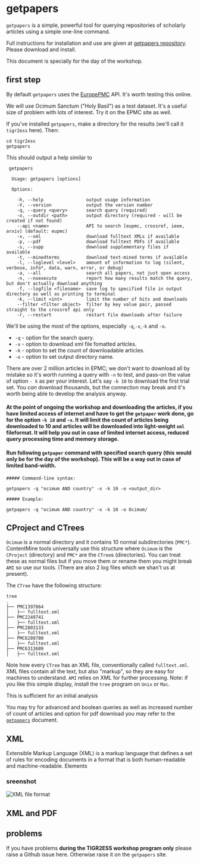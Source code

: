 # getpapers 

`getpapers` is a simple, powerful tool for querying repositories of scholarly articles using a simple one-line command.

Full instructions for installation and use are given at [getpapers repository](http://github.com/contentmine/getpapers). Please download and install.

This document is specially for the day of the workshop.

## first step
By default `getpapers` uses the [EuropePMC](http://www.europepmc.org) API. It's worth testing this online.

We will use Ocimum Sanctum ("Holy Basil") as a test dataset. It's a useful size of problem with lots of interest. Try it on the EPMC site as well.

If you've installed `getpapers`, make a directory for the results (we'll call it `tigr2ess` here). Then:
```
cd tigr2ess
getpapers
```
This should output a help similar to 
```
 getpapers

  Usage: getpapers [options]

  Options:

    -h, --help                output usage information
    -V, --version             output the version number
    -q, --query <query>       search query (required)
    -o, --outdir <path>       output directory (required - will be created if not found)
    --api <name>              API to search [eupmc, crossref, ieee, arxiv] (default: eupmc)
    -x, --xml                 download fulltext XMLs if available
    -p, --pdf                 download fulltext PDFs if available
    -s, --supp                download supplementary files if available
    -t, --minedterms          download text-mined terms if available
    -l, --loglevel <level>    amount of information to log (silent, verbose, info*, data, warn, error, or debug)
    -a, --all                 search all papers, not just open access
    -n, --noexecute           report how many results match the query, but don't actually download anything
    -f, --logfile <filename>  save log to specified file in output directory as well as printing to terminal
    -k, --limit <int>         limit the number of hits and downloads
    --filter <filter object>  filter by key value pair, passed straight to the crossref api only
    -r, --restart             restart file downloads after failure
```
We'll be using the most of the options, especially `-q`,`-x`,`-k` and `-o`.

* `-q` - option for the search query.
* `-x` - option to download xml file fomatted articles.
* `-k` - option to set the count of downloadable articles.
* `-o` - option to set output directory name.

There are over 2 million articles in EPMC; we don't want to download all by mistake so it's worth running a query with `-n` to test, and pass-on the value of option `- k` as per your interest. Let's say `-k 10` to download the first trial set. You *can* download thousands, but the connection may break and it's worth being able to develop the analysis anyway.

#### At the point of ongoing the workshop and downloading the articles, if you have limited access of internet and have to get the `getpaper` work done, go for the option `-k 10` and `-x`. It will limit the count of articles being downloaded to 10 and articles will be downloaded into light-weight `xml` fileformat. It will help you out in case of limited internet access, reduced query processing time  and memory storage. 

#### Run following `getpaper` command with specified search query (this would only be for the day of the workshop). This will be a way out in case of limited band-width.  


```
##### Command-line syntax:

getpapers -q "ocimum AND country" -x -k 10 -o <output_dir>

##### Example:

getpapers -q "ocimum AND country" -x -k 10 -o Ocimum/

```
## CProject and CTrees
`Ocimum` is a normal directory and it contains 10 normal subdirectories (`PMC*`). ContentMine tools universally use this structure where `Ocimum` is the `CProject` (directory) and `PMC*` are the `CTree`s (directories). You can treat these as normal files but if you move them or rename them you might break `AMI` so use our tools. (There are also 2 log files which we shan't us at present).

The `CTree` have the following structure:
```
tree
.
├── PMC1397864
│   ├── fulltext.xml
├── PMC2249741
│   ├── fulltext.xml
├── PMC2803133
│   ├── fulltext.xml
├── PMC6289780
│   ├── fulltext.xml
├── PMC6313609
│   ├── fulltext.xml

```
Note how every `CTree` has an XML file, conventionally called `fulltext.xml`. XML files contain all the text, but also "markup", so they are easy for machines to understand. `AMI` relies on XML for further processing. Note: if you like this simple display, install the `tree` program on `Unix` or `Mac`.

This is sufficient for an initial analysis

You may try for advanced and boolean queries as well as increased number of count of articles and option for pdf download you may refer to the [`getpapers`](https://github.com/petermr/tigr2ess/blob/master/getpapers/getpapers.md) document. 

## XML
Extensible Markup Language (XML) is a markup language that defines a set of rules for encoding documents in a format that is both human-readable and machine-readable.
Elements 

### sreenshot
![`XML file format`]()

## XML and PDF




## problems
If you have problems **during the TIGR2ESS workshop program only** please raise a Github issue here. Otherwise raise it on the `getpapers` site.


